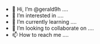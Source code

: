 - 👋 Hi, I’m @gerald9h ....
- 👀 I’m interested in ....
- 🌱 I’m currently learning ....
- 💞️ I’m looking to collaborate on ....
- 📫 How to reach me ....

<!---
gerald9h/gerald9h is a ✨ special ✨ repository because its `README.md` (this file) appears on your GitHub profile.
You can click the Preview link to take a look at your changes.
--->
